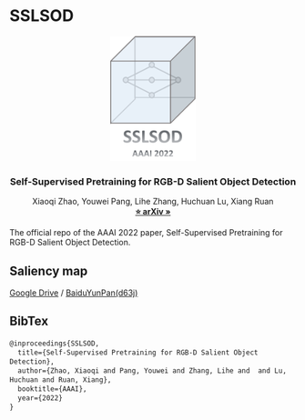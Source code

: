 # SSLSOD
<p align="center">

  <img src="./image/logo.png" alt="Logo" width="150" height="auto">


  <h3 align="center">Self-Supervised Pretraining for RGB-D Salient Object Detection</h3>

  <p align="center">
    Xiaoqi Zhao, Youwei Pang, Lihe Zhang, Huchuan Lu, Xiang Ruan
    <br />
    <a href="https://arxiv.org/abs/2101.12482"><strong>⭐ arXiv »</strong></a>
    <br /> 
  </p>
</p>

The official repo of the AAAI 2022 paper, Self-Supervised Pretraining for RGB-D Salient Object Detection.
## Saliency map
[Google Drive](https://drive.google.com/file/d/1i5OElgml76p76N2l9eYlFc4Bm8jOlxUk/view?usp=sharing) / [BaiduYunPan(d63j)](https://pan.baidu.com/s/1qifMM7wgR5gPhb6ZlRU9Zw)  

## BibTex
```
@inproceedings{SSLSOD,
  title={Self-Supervised Pretraining for RGB-D Salient Object Detection},
  author={Zhao, Xiaoqi and Pang, Youwei and Zhang, Lihe and  and Lu, Huchuan and Ruan, Xiang},
  booktitle={AAAI},
  year={2022}
}
```
